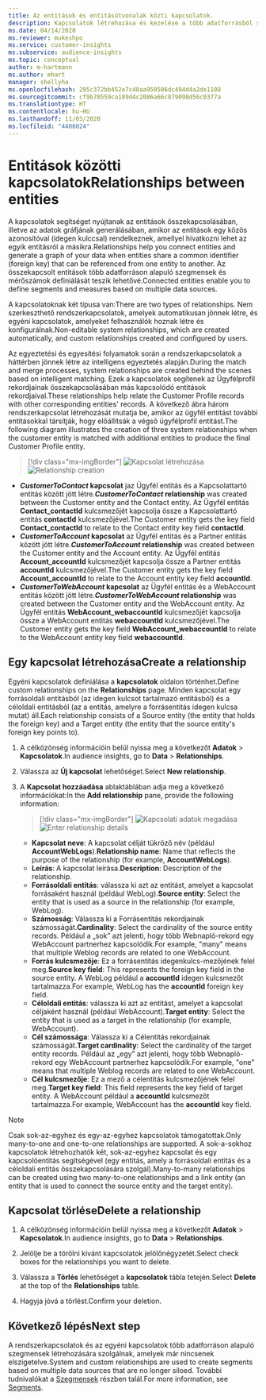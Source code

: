 ```yaml
---
title: Az entitások és entitásútvonalak közti kapcsolatok.
description: Kapcsolatok létrehozása és kezelése a több adatforrásból származó entitások között.
ms.date: 04/14/2020
ms.reviewer: mukeshpo
ms.service: customer-insights
ms.subservice: audience-insights
ms.topic: conceptual
author: m-hartmann
ms.author: mhart
manager: shellyha
ms.openlocfilehash: 295c372bb452e7c40aa950506dc494d4a2de1108
ms.sourcegitcommit: cf9b78559ca189d4c2086a66c879098d56c0377a
ms.translationtype: HT
ms.contentlocale: hu-HU
ms.lasthandoff: 11/03/2020
ms.locfileid: "4406024"
---
```

# <a name="relationships-between-entities"></a><span data-ttu-id="383ca-103">Entitások közötti kapcsolatok</span><span class="sxs-lookup"><span data-stu-id="383ca-103">Relationships between entities</span></span>

<span data-ttu-id="383ca-104">A kapcsolatok segítséget nyújtanak az entitások összekapcsolásában, illetve az adatok gráfjának generálásában, amikor az entitások egy közös azonosítóval (idegen kulccsal) rendelkeznek, amellyel hivatkozni lehet az egyik entitásról a másikra.</span><span class="sxs-lookup"><span data-stu-id="383ca-104">Relationships help you connect entities and generate a graph of your data when entities share a common identifier (foreign key) that can be referenced from one entity to another.</span></span> <span data-ttu-id="383ca-105">Az összekapcsolt entitások több adatforráson alapuló szegmensek és mérőszámok definiálását teszik lehetővé.</span><span class="sxs-lookup"><span data-stu-id="383ca-105">Connected entities enable you to define segments and measures based on multiple data sources.</span></span>

<span data-ttu-id="383ca-106">A kapcsolatoknak két típusa van:</span><span class="sxs-lookup"><span data-stu-id="383ca-106">There are two types of relationships.</span></span> <span data-ttu-id="383ca-107">Nem szerkeszthető rendszerkapcsolatok, amelyek automatikusan jönnek létre, és egyéni kapcsolatok, amelyeket felhasználók hoznak létre és konfigurálnak.</span><span class="sxs-lookup"><span data-stu-id="383ca-107">Non-editable system relationships, which are created automatically, and custom relationships created and configured by users.</span></span>

<span data-ttu-id="383ca-108">Az egyeztetési és egyesítési folyamatok során a rendszerkapcsolatok a háttérben jönnek létre az intelligens egyeztetés alapján.</span><span class="sxs-lookup"><span data-stu-id="383ca-108">During the match and merge processes, system relationships are created behind the scenes based on intelligent matching.</span></span> <span data-ttu-id="383ca-109">Ezek a kapcsolatok segítenek az Ügyfélprofil rekordjainak összekapcsolásában más kapcsolódó entitások rekordjaival.</span><span class="sxs-lookup"><span data-stu-id="383ca-109">These relationships help relate the Customer Profile records with other corresponding entities' records.</span></span> <span data-ttu-id="383ca-110">A következő ábra három rendszerkapcsolat létrehozását mutatja be, amikor az ügyfél entitást további entitásokkal társítják, hogy előállítsák a végső ügyfélprofil entitást.</span><span class="sxs-lookup"><span data-stu-id="383ca-110">The following diagram illustrates the creation of three system relationships when the customer entity is matched with additional entities to produce the final Customer Profile entity.</span></span>

> [!div class="mx-imgBorder"]
> <span data-ttu-id="383ca-111">![Kapcsolat létrehozása](media/relationships-entities-merge.png "Kapcsolat létrehozása")</span><span class="sxs-lookup"><span data-stu-id="383ca-111">![Relationship creation](media/relationships-entities-merge.png "Relationship creation")</span></span>

- <span data-ttu-id="383ca-112">***CustomerToContact* kapcsolat** jaz Ügyfél entitás és a Kapcsolattartó entitás között jött létre.</span><span class="sxs-lookup"><span data-stu-id="383ca-112">***CustomerToContact* relationship** was created between the Customer entity and the Contact entity.</span></span> <span data-ttu-id="383ca-113">Az Ügyfél entitás **Contact_contactId** kulcsmezőjét kapcsolja össze a Kapcsolattartó entitás **contactId** kulcsmezőjével.</span><span class="sxs-lookup"><span data-stu-id="383ca-113">The Customer entity gets the key field **Contact_contactId** to relate to the Contact entity key field **contactId**.</span></span>
- <span data-ttu-id="383ca-114">**_CustomerToAccount_ kapcsolat** az Ügyfél entitás és a Partner entitás között jött létre.</span><span class="sxs-lookup"><span data-stu-id="383ca-114">**_CustomerToAccount_ relationship** was created between the Customer entity and the Account entity.</span></span> <span data-ttu-id="383ca-115">Az Ügyfél entitás **Account_accountId** kulcsmezőjét kapcsolja össze a Partner entitás **accountId** kulcsmezőjével.</span><span class="sxs-lookup"><span data-stu-id="383ca-115">The Customer entity gets the key field **Account_accountId** to relate to the Account entity key field **accountId**.</span></span>
- <span data-ttu-id="383ca-116">**_CustomerToWebAccount_ kapcsolat** az Ügyfél entitás és a WebAccount entitás között jött létre.</span><span class="sxs-lookup"><span data-stu-id="383ca-116">**_CustomerToWebAccount_ relationship** was created between the Customer entity and the WebAccount entity.</span></span> <span data-ttu-id="383ca-117">Az Ügyfél entitás **WebAccount_webaccountId** kulcsmezőjét kapcsolja össze a WebAccount entitás **webaccountId** kulcsmezőjével.</span><span class="sxs-lookup"><span data-stu-id="383ca-117">The Customer entity gets the key field **WebAccount_webaccountId** to relate to the WebAccount entity key field **webaccountId**.</span></span>

## <a name="create-a-relationship"></a><span data-ttu-id="383ca-118">Egy kapcsolat létrehozása</span><span class="sxs-lookup"><span data-stu-id="383ca-118">Create a relationship</span></span>

<span data-ttu-id="383ca-119">Egyéni kapcsolatok definiálása a **kapcsolatok** oldalon történhet.</span><span class="sxs-lookup"><span data-stu-id="383ca-119">Define custom relationships on the **Relationships** page.</span></span> <span data-ttu-id="383ca-120">Minden kapcsolat egy forrásoldali entitásból (az idegen kulcsot tartalmazó entitásból) és a céloldali entitásból (az a entitás, amelyre a forrásentitás idegen kulcsa mutat) áll.</span><span class="sxs-lookup"><span data-stu-id="383ca-120">Each relationship consists of a Source entity (the entity that holds the foreign key) and a Target entity (the entity that the source entity's foreign key points to).</span></span>

1. <span data-ttu-id="383ca-121">A célközönség információin belül nyissa meg a következőt **Adatok** > **Kapcsolatok**.</span><span class="sxs-lookup"><span data-stu-id="383ca-121">In audience insights, go to **Data** > **Relationships**.</span></span>

2. <span data-ttu-id="383ca-122">Válassza az **Új kapcsolat** lehetőséget.</span><span class="sxs-lookup"><span data-stu-id="383ca-122">Select **New relationship**.</span></span>

3. <span data-ttu-id="383ca-123">A **Kapcsolat hozzáadása** ablaktáblában adja meg a következő információkat:</span><span class="sxs-lookup"><span data-stu-id="383ca-123">In the **Add relationship** pane, provide the following information:</span></span>

   > [!div class="mx-imgBorder"]
   > <span data-ttu-id="383ca-124">![Kapcsolati adatok megadása](media/relationships-add.png "Kapcsolati adatok megadása")</span><span class="sxs-lookup"><span data-stu-id="383ca-124">![Enter relationship details](media/relationships-add.png "Enter relationship details")</span></span>

   - <span data-ttu-id="383ca-125">**Kapcsolat neve**: A kapcsolat célját tükröző név (például **AccountWebLogs**).</span><span class="sxs-lookup"><span data-stu-id="383ca-125">**Relationship name**: Name that reflects the purpose of the relationship (for example, **AccountWebLogs**).</span></span>
   - <span data-ttu-id="383ca-126">**Leírás**: A kapcsolat leírása.</span><span class="sxs-lookup"><span data-stu-id="383ca-126">**Description**: Description of the relationship.</span></span>
   - <span data-ttu-id="383ca-127">**Forrásoldali entitás**: válassza ki azt az entitást, amelyet a kapcsolat forrásaként használ (például WebLog).</span><span class="sxs-lookup"><span data-stu-id="383ca-127">**Source entity**: Select the entity that is used as a source in the relationship (for example, WebLog).</span></span>
   - <span data-ttu-id="383ca-128">**Számosság**: Válassza ki a Forrásentitás rekordjainak számosságát.</span><span class="sxs-lookup"><span data-stu-id="383ca-128">**Cardinality**: Select the cardinality of the source entity records.</span></span> <span data-ttu-id="383ca-129">Például a „sok” azt jelenti, hogy több Webnapló-rekord egy WebAccount partnerhez kapcsolódik.</span><span class="sxs-lookup"><span data-stu-id="383ca-129">For example, "many" means that multiple Weblog records are related to one WebAccount.</span></span>
   - <span data-ttu-id="383ca-130">**Forrás kulcsmezője**: Ez a forrásentitás idegenkulcs-mezőjének felel meg.</span><span class="sxs-lookup"><span data-stu-id="383ca-130">**Source key field**: This represents the foreign key field in the source entity.</span></span> <span data-ttu-id="383ca-131">A WebLog például a **accountId** idegen kulcsmezőt tartalmazza.</span><span class="sxs-lookup"><span data-stu-id="383ca-131">For example, WebLog has the **accountId** foreign key field.</span></span>
   - <span data-ttu-id="383ca-132">**Céloldali entitás**: válassza ki azt az entitást, amelyet a kapcsolat céljaként használ (például WebAccount).</span><span class="sxs-lookup"><span data-stu-id="383ca-132">**Target entity**: Select the entity that is used as a target in the relationship (for example, WebAccount).</span></span>
   - <span data-ttu-id="383ca-133">**Cél számossága**: Válassza ki a Célentitás rekordjainak számosságát.</span><span class="sxs-lookup"><span data-stu-id="383ca-133">**Target cardinality**: Select the cardinality of the target entity records.</span></span> <span data-ttu-id="383ca-134">Például az „egy” azt jelenti, hogy több Webnapló-rekord egy WebAccount partnerhez kapcsolódik.</span><span class="sxs-lookup"><span data-stu-id="383ca-134">For example, "one" means that multiple Weblog records are related to one WebAccount.</span></span>
   - <span data-ttu-id="383ca-135">**Cél kulcsmezője**: Ez a mező a célentitás kulcsmezőjének felel meg.</span><span class="sxs-lookup"><span data-stu-id="383ca-135">**Target key field**: This field represents the key field of target entity.</span></span> <span data-ttu-id="383ca-136">A WebAccount például a **accountId** kulcsmezőt tartalmazza.</span><span class="sxs-lookup"><span data-stu-id="383ca-136">For example, WebAccount has the **accountId** key field.</span></span>

> [!NOTE]
> <span data-ttu-id="383ca-137">Csak sok-az-egyhez és egy-az-egyhez kapcsolatok támogatottak.</span><span class="sxs-lookup"><span data-stu-id="383ca-137">Only many-to-one and one-to-one relationships are supported.</span></span> <span data-ttu-id="383ca-138">A sok-a-sokhoz kapcsolatok létrehozhatók két, sok-az-egyhez kapcsolat és egy kapcsolóentitás segítségével (egy entitás, amely a forrásoldali entitás és a céloldali entitás összekapcsolására szolgál).</span><span class="sxs-lookup"><span data-stu-id="383ca-138">Many-to-many relationships can be created using two many-to-one relationships and a link entity (an entity that is used to connect the source entity and the target entity).</span></span>

## <a name="delete-a-relationship"></a><span data-ttu-id="383ca-139">Kapcsolat törlése</span><span class="sxs-lookup"><span data-stu-id="383ca-139">Delete a relationship</span></span>

1. <span data-ttu-id="383ca-140">A célközönség információin belül nyissa meg a következőt **Adatok** > **Kapcsolatok**.</span><span class="sxs-lookup"><span data-stu-id="383ca-140">In audience insights, go to **Data** > **Relationships**.</span></span>

2. <span data-ttu-id="383ca-141">Jelölje be a törölni kívánt kapcsolatok jelölőnégyzetét.</span><span class="sxs-lookup"><span data-stu-id="383ca-141">Select check boxes for the relationships you want to delete.</span></span>

3. <span data-ttu-id="383ca-142">Válassza a **Törlés** lehetőséget a **kapcsolatok** tábla tetején.</span><span class="sxs-lookup"><span data-stu-id="383ca-142">Select **Delete** at the top of the **Relationships** table.</span></span>

4. <span data-ttu-id="383ca-143">Hagyja jóvá a törlést.</span><span class="sxs-lookup"><span data-stu-id="383ca-143">Confirm your deletion.</span></span>

## <a name="next-step"></a><span data-ttu-id="383ca-144">Következő lépés</span><span class="sxs-lookup"><span data-stu-id="383ca-144">Next step</span></span>

<span data-ttu-id="383ca-145">A rendszerkapcsolatok és az egyéni kapcsolatok több adatforráson alapuló szegmensek létrehozására szolgálnak, amelyek már nincsenek elszigetelve.</span><span class="sxs-lookup"><span data-stu-id="383ca-145">System and custom relationships are used to create segments based on multiple data sources that are no longer siloed.</span></span> <span data-ttu-id="383ca-146">További tudnivalókat a [Szegmensek](segments.md) részben talál.</span><span class="sxs-lookup"><span data-stu-id="383ca-146">For more information, see [Segments](segments.md).</span></span>
